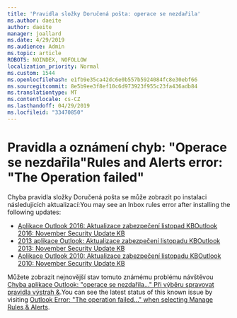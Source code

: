 ```yaml
---
title: 'Pravidla složky Doručená pošta: operace se nezdařila'
ms.author: daeite
author: daeite
manager: joallard
ms.date: 4/29/2019
ms.audience: Admin
ms.topic: article
ROBOTS: NOINDEX, NOFOLLOW
localization_priority: Normal
ms.custom: 1544
ms.openlocfilehash: e1fb9e35ca42dc6e0b557b5924084fc8e30ebf66
ms.sourcegitcommit: 8e5b9ee3f8ef10c6d973923f955c23fa436adb84
ms.translationtype: MT
ms.contentlocale: cs-CZ
ms.lasthandoff: 04/29/2019
ms.locfileid: "33470850"
---
```

# <a name="rules-and-alerts-error-the-operation-failed"></a><span data-ttu-id="9e18f-102">Pravidla a oznámení chyb: "Operace se nezdařila"</span><span class="sxs-lookup"><span data-stu-id="9e18f-102">Rules and Alerts error: "The Operation failed"</span></span>

<span data-ttu-id="9e18f-103">Chyba pravidla složky Doručená pošta se může zobrazit po instalaci následujících aktualizací:</span><span class="sxs-lookup"><span data-stu-id="9e18f-103">You may see an Inbox rules error after installing the following updates:</span></span>
- [<span data-ttu-id="9e18f-104">Aplikace Outlook 2016: Aktualizace zabezpečení listopad KB</span><span class="sxs-lookup"><span data-stu-id="9e18f-104">Outlook 2016: November Security Update KB</span></span>](https://support.microsoft.com/help/4461506)
- [<span data-ttu-id="9e18f-105">2013 aplikace Outlook: Aktualizace zabezpečení listopadu KB</span><span class="sxs-lookup"><span data-stu-id="9e18f-105">Outlook 2013: November Security Update KB</span></span>](https://support.microsoft.com/help/4461486)
- [<span data-ttu-id="9e18f-106">Aplikace Outlook 2010: Aktualizace zabezpečení listopadu KB</span><span class="sxs-lookup"><span data-stu-id="9e18f-106">Outlook 2010: November Security Update KB</span></span>](https://support.microsoft.com/help/4461585) 

<span data-ttu-id="9e18f-107">Můžete zobrazit nejnovější stav tomuto známému problému návštěvou [Chyba aplikace Outlook: "operace se nezdařila..." Při výběru spravovat pravidla výstrah &](https://support.office.com/en-us/article/Outlook-Error-The-operation-failed-when-selecting-Manage-Rules-Alerts-64b6ff77-98c2-4564-9cbf-25bd8e17fb8b%20).</span><span class="sxs-lookup"><span data-stu-id="9e18f-107">You can see the latest status of this known issue by visiting [Outlook Error: "The operation failed..." when selecting Manage Rules & Alerts](https://support.office.com/en-us/article/Outlook-Error-The-operation-failed-when-selecting-Manage-Rules-Alerts-64b6ff77-98c2-4564-9cbf-25bd8e17fb8b%20).</span></span>